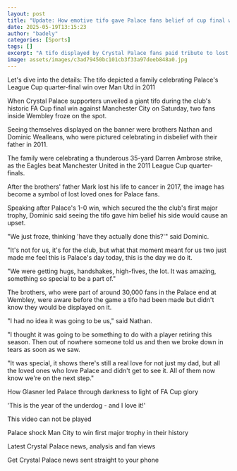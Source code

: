 ```yaml
---
layout: post
title: "Update: How emotive tifo gave Palace fans belief of cup final win"
date: 2025-05-19T13:15:23
author: "badely"
categories: [Sports]
tags: []
excerpt: "A tifo displayed by Crystal Palace fans paid tribute to lost loved ones during their historic 1-0 win over Manchester City in Saturday's FA Cup final."
image: assets/images/c3ad79450bc101cb3f33a97deeb848a0.jpg
---
```


Let's dive into the details: The tifo depicted a family celebrating Palace's League Cup quarter-final win over Man Utd in 2011

When Crystal Palace supporters unveiled a giant tifo during the club's historic FA Cup final win against Manchester City on Saturday, two fans inside Wembley froze on the spot.

Seeing themselves displayed on the banner were brothers Nathan and Dominic Wealleans, who were pictured celebrating in disbelief with their father in 2011.

The family were celebrating a thunderous 35-yard Darren Ambrose strike, as the Eagles beat Manchester United in the 2011 League Cup quarter-finals.

After the brothers' father Mark lost his life to cancer in 2017, the image has become a symbol of lost loved ones for Palace fans.

Speaking after Palace's 1-0 win, which secured the the club's first major trophy, Dominic said seeing the tifo gave him belief his side would cause an upset.

"We just froze, thinking 'have they actually done this?'" said Dominic.

"It's not for us, it's for the club, but what that moment meant for us two just made me feel this is Palace's day today, this is the day we do it.

"We were getting hugs, handshakes, high-fives, the lot. It was amazing, something so special to be a part of."

The brothers, who were part of around 30,000 fans in the Palace end at Wembley, were aware before the game a tifo had been made but didn't know they would be displayed on it.

"I had no idea it was going to be us," said Nathan.

"I thought it was going to be something to do with a player retiring this season. Then out of nowhere someone told us and then we broke down in tears as soon as we saw.

"It was special, it shows there's still a real love for not just my dad, but all the loved ones who love Palace and didn't get to see it. All of them now know we're on the next step."

How Glasner led Palace through darkness to light of FA Cup glory

'This is the year of the underdog - and I love it!'

This video can not be played

Palace shock Man City to win first major trophy in their history

Latest Crystal Palace news, analysis and fan views

Get Crystal Palace news sent straight to your phone

